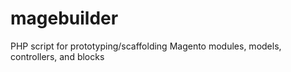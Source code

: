 magebuilder
===========

PHP script for prototyping/scaffolding Magento modules, models, controllers, and blocks
